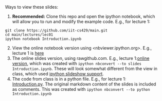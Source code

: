 Ways to view these slides:

1. **Recommended:** Clone this repo and open the ipython notebook, which will allow you to run and modify the example code. E.g., for lecture 1:

  ```
  git clone https://github.com/iit-cs429/main.git
  cd main/lectures/lec01
  ipython notebook Introduction.ipynb
  ```
2. View the online notebook version using <nbviewer.ipython.org>. E.g., lecture 1 is [here](http://nbviewer.ipython.org/github/iit-cs429/main/blob/master/lectures/lec01/Introduction.ipynb)
2. The online slides version, using rawgithub.com. E.g., lecture 1:[online version](https://rawgithub.com/iit-cs429/main/master/lectures/lec01/Introduction.slides.html), which was created with `ipython nbconvert --to slides Introduction.ipynb`. These will look somewhat different from the view in class, which used [ipython slideshow support](http://nbviewer.ipython.org/github/fperez/nb-slideshow-template/blob/master/install-support.ipynb).
3. The code from class is in a python file. E.g., for lecture 1: [Introduction.py](lec01/Introduction.py). The original markdown content of the slides is included as comments. This was created with `ipython nbconvert --to python Introduction.ipynb`
